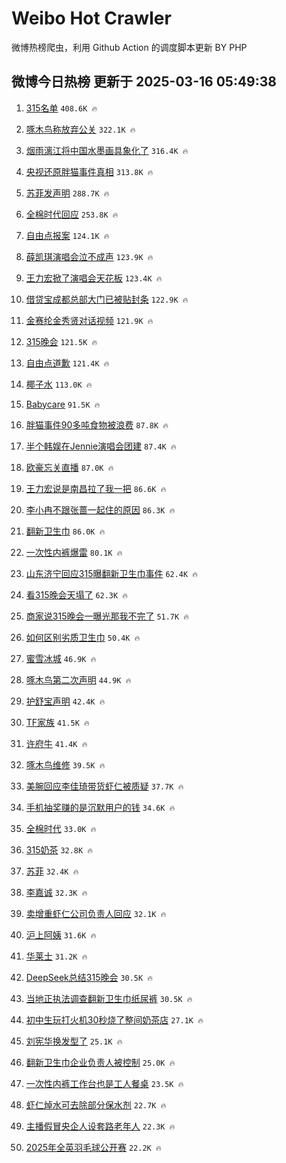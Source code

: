 # Weibo Hot Crawler 



微博热榜爬虫，利用 Github Action 的调度脚本更新 BY PHP 


## 微博今日热榜 更新于 2025-03-16 05:49:38 
1. [315名单](https://s.weibo.com/weibo?q=315%E5%90%8D%E5%8D%95&t=31&band_rank=1&Refer=top) `408.6K 🔥` 

1. [啄木鸟称放弃公关](https://s.weibo.com/weibo?q=%23%E5%95%84%E6%9C%A8%E9%B8%9F%E7%A7%B0%E6%94%BE%E5%BC%83%E5%85%AC%E5%85%B3%23&t=31&band_rank=2&Refer=top) `322.1K 🔥` 

1. [烟雨漓江将中国水墨画具象化了](https://s.weibo.com/weibo?q=%23%E7%83%9F%E9%9B%A8%E6%BC%93%E6%B1%9F%E5%B0%86%E4%B8%AD%E5%9B%BD%E6%B0%B4%E5%A2%A8%E7%94%BB%E5%85%B7%E8%B1%A1%E5%8C%96%E4%BA%86%23&t=31&band_rank=3&Refer=top) `316.4K 🔥` 

1. [央视还原胖猫事件真相](https://s.weibo.com/weibo?q=%23%E5%A4%AE%E8%A7%86%E8%BF%98%E5%8E%9F%E8%83%96%E7%8C%AB%E4%BA%8B%E4%BB%B6%E7%9C%9F%E7%9B%B8%23&t=31&band_rank=4&Refer=top) `313.8K 🔥` 

1. [苏菲发声明](https://s.weibo.com/weibo?q=%23%E8%8B%8F%E8%8F%B2%E5%8F%91%E5%A3%B0%E6%98%8E%23&t=31&band_rank=5&Refer=top) `288.7K 🔥` 

1. [全棉时代回应](https://s.weibo.com/weibo?q=%23%E5%85%A8%E6%A3%89%E6%97%B6%E4%BB%A3%E5%9B%9E%E5%BA%94%23&t=31&band_rank=6&Refer=top) `253.8K 🔥` 

1. [自由点报案](https://s.weibo.com/weibo?q=%23%E8%87%AA%E7%94%B1%E7%82%B9%E6%8A%A5%E6%A1%88%23&t=31&band_rank=7&Refer=top) `124.1K 🔥` 

1. [薛凯琪演唱会泣不成声](https://s.weibo.com/weibo?q=%23%E8%96%9B%E5%87%AF%E7%90%AA%E6%BC%94%E5%94%B1%E4%BC%9A%E6%B3%A3%E4%B8%8D%E6%88%90%E5%A3%B0%23&t=31&band_rank=8&Refer=top) `123.9K 🔥` 

1. [王力宏掀了演唱会天花板](https://s.weibo.com/weibo?q=%E7%8E%8B%E5%8A%9B%E5%AE%8F%E6%8E%80%E4%BA%86%E6%BC%94%E5%94%B1%E4%BC%9A%E5%A4%A9%E8%8A%B1%E6%9D%BF&t=31&band_rank=9&Refer=top) `123.4K 🔥` 

1. [借贷宝成都总部大门已被贴封条](https://s.weibo.com/weibo?q=%23%E5%80%9F%E8%B4%B7%E5%AE%9D%E6%88%90%E9%83%BD%E6%80%BB%E9%83%A8%E5%A4%A7%E9%97%A8%E5%B7%B2%E8%A2%AB%E8%B4%B4%E5%B0%81%E6%9D%A1%23&t=31&band_rank=10&Refer=top) `122.9K 🔥` 

1. [金赛纶金秀贤对话视频](https://s.weibo.com/weibo?q=%23%E9%87%91%E8%B5%9B%E7%BA%B6%E9%87%91%E7%A7%80%E8%B4%A4%E5%AF%B9%E8%AF%9D%E8%A7%86%E9%A2%91%23&t=31&band_rank=11&Refer=top) `121.9K 🔥` 

1. [315晚会](https://s.weibo.com/weibo?q=%23315%E6%99%9A%E4%BC%9A%23&t=31&band_rank=12&Refer=top) `121.5K 🔥` 

1. [自由点道歉](https://s.weibo.com/weibo?q=%23%E8%87%AA%E7%94%B1%E7%82%B9%E9%81%93%E6%AD%89%23&t=31&band_rank=13&Refer=top) `121.4K 🔥` 

1. [椰子水](https://s.weibo.com/weibo?q=%E6%A4%B0%E5%AD%90%E6%B0%B4&t=31&band_rank=14&Refer=top) `113.0K 🔥` 

1. [Babycare](https://s.weibo.com/weibo?q=Babycare&t=31&band_rank=15&Refer=top) `91.5K 🔥` 

1. [胖猫事件90多吨食物被浪费](https://s.weibo.com/weibo?q=%23%E8%83%96%E7%8C%AB%E4%BA%8B%E4%BB%B690%E5%A4%9A%E5%90%A8%E9%A3%9F%E7%89%A9%E8%A2%AB%E6%B5%AA%E8%B4%B9%23&t=31&band_rank=16&Refer=top) `87.8K 🔥` 

1. [半个韩娱在Jennie演唱会团建](https://s.weibo.com/weibo?q=%23%E5%8D%8A%E4%B8%AA%E9%9F%A9%E5%A8%B1%E5%9C%A8Jennie%E6%BC%94%E5%94%B1%E4%BC%9A%E5%9B%A2%E5%BB%BA%23&t=31&band_rank=17&Refer=top) `87.4K 🔥` 

1. [欧豪忘关直播](https://s.weibo.com/weibo?q=%23%E6%AC%A7%E8%B1%AA%E5%BF%98%E5%85%B3%E7%9B%B4%E6%92%AD%23&t=31&band_rank=18&Refer=top) `87.0K 🔥` 

1. [王力宏说是南昌拉了我一把](https://s.weibo.com/weibo?q=%23%E7%8E%8B%E5%8A%9B%E5%AE%8F%E8%AF%B4%E6%98%AF%E5%8D%97%E6%98%8C%E6%8B%89%E4%BA%86%E6%88%91%E4%B8%80%E6%8A%8A%23&t=31&band_rank=19&Refer=top) `86.6K 🔥` 

1. [李小冉不跟张蔷一起住的原因](https://s.weibo.com/weibo?q=%E6%9D%8E%E5%B0%8F%E5%86%89%E4%B8%8D%E8%B7%9F%E5%BC%A0%E8%94%B7%E4%B8%80%E8%B5%B7%E4%BD%8F%E7%9A%84%E5%8E%9F%E5%9B%A0&t=31&band_rank=20&Refer=top) `86.3K 🔥` 

1. [翻新卫生巾](https://s.weibo.com/weibo?q=%23%E7%BF%BB%E6%96%B0%E5%8D%AB%E7%94%9F%E5%B7%BE%23&t=31&band_rank=21&Refer=top) `86.0K 🔥` 

1. [一次性内裤爆雷](https://s.weibo.com/weibo?q=%23%E4%B8%80%E6%AC%A1%E6%80%A7%E5%86%85%E8%A3%A4%E7%88%86%E9%9B%B7%23&t=31&band_rank=22&Refer=top) `80.1K 🔥` 

1. [山东济宁回应315曝翻新卫生巾事件](https://s.weibo.com/weibo?q=%23%E5%B1%B1%E4%B8%9C%E6%B5%8E%E5%AE%81%E5%9B%9E%E5%BA%94315%E6%9B%9D%E7%BF%BB%E6%96%B0%E5%8D%AB%E7%94%9F%E5%B7%BE%E4%BA%8B%E4%BB%B6%23&t=31&band_rank=23&Refer=top) `62.4K 🔥` 

1. [看315晚会天塌了](https://s.weibo.com/weibo?q=%E7%9C%8B315%E6%99%9A%E4%BC%9A%E5%A4%A9%E5%A1%8C%E4%BA%86&t=31&band_rank=24&Refer=top) `62.3K 🔥` 

1. [商家说315晚会一曝光那我不完了](https://s.weibo.com/weibo?q=%23%E5%95%86%E5%AE%B6%E8%AF%B4315%E6%99%9A%E4%BC%9A%E4%B8%80%E6%9B%9D%E5%85%89%E9%82%A3%E6%88%91%E4%B8%8D%E5%AE%8C%E4%BA%86%23&t=31&band_rank=25&Refer=top) `51.7K 🔥` 

1. [如何区别劣质卫生巾](https://s.weibo.com/weibo?q=%23%E5%A6%82%E4%BD%95%E5%8C%BA%E5%88%AB%E5%8A%A3%E8%B4%A8%E5%8D%AB%E7%94%9F%E5%B7%BE%23&t=31&band_rank=26&Refer=top) `50.4K 🔥` 

1. [蜜雪冰城](https://s.weibo.com/weibo?q=%E8%9C%9C%E9%9B%AA%E5%86%B0%E5%9F%8E&t=31&band_rank=27&Refer=top) `46.9K 🔥` 

1. [啄木鸟第二次声明](https://s.weibo.com/weibo?q=%23%E5%95%84%E6%9C%A8%E9%B8%9F%E7%AC%AC%E4%BA%8C%E6%AC%A1%E5%A3%B0%E6%98%8E%23&t=31&band_rank=28&Refer=top) `44.9K 🔥` 

1. [护舒宝声明](https://s.weibo.com/weibo?q=%23%E6%8A%A4%E8%88%92%E5%AE%9D%E5%A3%B0%E6%98%8E%23&t=31&band_rank=29&Refer=top) `42.4K 🔥` 

1. [TF家族](https://s.weibo.com/weibo?q=TF%E5%AE%B6%E6%97%8F&t=31&band_rank=30&Refer=top) `41.5K 🔥` 

1. [许府牛](https://s.weibo.com/weibo?q=%E8%AE%B8%E5%BA%9C%E7%89%9B&t=31&band_rank=31&Refer=top) `41.4K 🔥` 

1. [啄木鸟维修](https://s.weibo.com/weibo?q=%E5%95%84%E6%9C%A8%E9%B8%9F%E7%BB%B4%E4%BF%AE&t=31&band_rank=32&Refer=top) `39.5K 🔥` 

1. [美腕回应李佳琦带货虾仁被质疑](https://s.weibo.com/weibo?q=%23%E7%BE%8E%E8%85%95%E5%9B%9E%E5%BA%94%E6%9D%8E%E4%BD%B3%E7%90%A6%E5%B8%A6%E8%B4%A7%E8%99%BE%E4%BB%81%E8%A2%AB%E8%B4%A8%E7%96%91%23&t=31&band_rank=33&Refer=top) `37.7K 🔥` 

1. [手机抽奖赚的是沉默用户的钱](https://s.weibo.com/weibo?q=%23%E6%89%8B%E6%9C%BA%E6%8A%BD%E5%A5%96%E8%B5%9A%E7%9A%84%E6%98%AF%E6%B2%89%E9%BB%98%E7%94%A8%E6%88%B7%E7%9A%84%E9%92%B1%23&t=31&band_rank=34&Refer=top) `34.6K 🔥` 

1. [全棉时代](https://s.weibo.com/weibo?q=%E5%85%A8%E6%A3%89%E6%97%B6%E4%BB%A3&t=31&band_rank=35&Refer=top) `33.0K 🔥` 

1. [315奶茶](https://s.weibo.com/weibo?q=315%E5%A5%B6%E8%8C%B6&t=31&band_rank=36&Refer=top) `32.8K 🔥` 

1. [苏菲](https://s.weibo.com/weibo?q=%E8%8B%8F%E8%8F%B2&t=31&band_rank=37&Refer=top) `32.4K 🔥` 

1. [李嘉诚](https://s.weibo.com/weibo?q=%E6%9D%8E%E5%98%89%E8%AF%9A&t=31&band_rank=38&Refer=top) `32.3K 🔥` 

1. [卖增重虾仁公司负责人回应](https://s.weibo.com/weibo?q=%23%E5%8D%96%E5%A2%9E%E9%87%8D%E8%99%BE%E4%BB%81%E5%85%AC%E5%8F%B8%E8%B4%9F%E8%B4%A3%E4%BA%BA%E5%9B%9E%E5%BA%94%23&t=31&band_rank=39&Refer=top) `32.1K 🔥` 

1. [沪上阿姨](https://s.weibo.com/weibo?q=%E6%B2%AA%E4%B8%8A%E9%98%BF%E5%A7%A8&t=31&band_rank=40&Refer=top) `31.6K 🔥` 

1. [华莱士](https://s.weibo.com/weibo?q=%23%E5%8D%8E%E8%8E%B1%E5%A3%AB%23&t=31&band_rank=41&Refer=top) `31.2K 🔥` 

1. [DeepSeek总结315晚会](https://s.weibo.com/weibo?q=%23DeepSeek%E6%80%BB%E7%BB%93315%E6%99%9A%E4%BC%9A%23&t=31&band_rank=42&Refer=top) `30.5K 🔥` 

1. [当地正执法调查翻新卫生巾纸尿裤](https://s.weibo.com/weibo?q=%23%E5%BD%93%E5%9C%B0%E6%AD%A3%E6%89%A7%E6%B3%95%E8%B0%83%E6%9F%A5%E7%BF%BB%E6%96%B0%E5%8D%AB%E7%94%9F%E5%B7%BE%E7%BA%B8%E5%B0%BF%E8%A3%A4%23&t=31&band_rank=43&Refer=top) `30.5K 🔥` 

1. [初中生玩打火机30秒烧了整间奶茶店](https://s.weibo.com/weibo?q=%23%E5%88%9D%E4%B8%AD%E7%94%9F%E7%8E%A9%E6%89%93%E7%81%AB%E6%9C%BA30%E7%A7%92%E7%83%A7%E4%BA%86%E6%95%B4%E9%97%B4%E5%A5%B6%E8%8C%B6%E5%BA%97%23&t=31&band_rank=44&Refer=top) `27.1K 🔥` 

1. [刘宪华换发型了](https://s.weibo.com/weibo?q=%E5%88%98%E5%AE%AA%E5%8D%8E%E6%8D%A2%E5%8F%91%E5%9E%8B%E4%BA%86&t=31&band_rank=45&Refer=top) `25.1K 🔥` 

1. [翻新卫生巾企业负责人被控制](https://s.weibo.com/weibo?q=%23%E7%BF%BB%E6%96%B0%E5%8D%AB%E7%94%9F%E5%B7%BE%E4%BC%81%E4%B8%9A%E8%B4%9F%E8%B4%A3%E4%BA%BA%E8%A2%AB%E6%8E%A7%E5%88%B6%23&t=31&band_rank=46&Refer=top) `25.0K 🔥` 

1. [一次性内裤工作台也是工人餐桌](https://s.weibo.com/weibo?q=%23%E4%B8%80%E6%AC%A1%E6%80%A7%E5%86%85%E8%A3%A4%E5%B7%A5%E4%BD%9C%E5%8F%B0%E4%B9%9F%E6%98%AF%E5%B7%A5%E4%BA%BA%E9%A4%90%E6%A1%8C%23&t=31&band_rank=47&Refer=top) `23.5K 🔥` 

1. [虾仁焯水可去除部分保水剂](https://s.weibo.com/weibo?q=%23%E8%99%BE%E4%BB%81%E7%84%AF%E6%B0%B4%E5%8F%AF%E5%8E%BB%E9%99%A4%E9%83%A8%E5%88%86%E4%BF%9D%E6%B0%B4%E5%89%82%23&t=31&band_rank=48&Refer=top) `22.7K 🔥` 

1. [主播假冒央企人设套路老年人](https://s.weibo.com/weibo?q=%23%E4%B8%BB%E6%92%AD%E5%81%87%E5%86%92%E5%A4%AE%E4%BC%81%E4%BA%BA%E8%AE%BE%E5%A5%97%E8%B7%AF%E8%80%81%E5%B9%B4%E4%BA%BA%23&t=31&band_rank=49&Refer=top) `22.3K 🔥` 

1. [2025年全英羽毛球公开赛](https://s.weibo.com/weibo?q=%232025%E5%B9%B4%E5%85%A8%E8%8B%B1%E7%BE%BD%E6%AF%9B%E7%90%83%E5%85%AC%E5%BC%80%E8%B5%9B%23&t=31&band_rank=50&Refer=top) `22.2K 🔥` 


